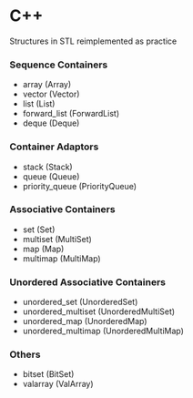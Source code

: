 # C++
Structures in STL reimplemented as practice

### Sequence Containers
- array (Array)
- vector (Vector)
- list (List)
- forward_list (ForwardList)
- deque (Deque)

### Container Adaptors
- stack (Stack)
- queue (Queue)
- priority_queue (PriorityQueue)

### Associative Containers
- set (Set)
- multiset (MultiSet)
- map (Map)
- multimap (MultiMap)

### Unordered Associative Containers
- unordered_set (UnorderedSet)
- unordered_multiset (UnorderedMultiSet)
- unordered_map (UnorderedMap)
- unordered_multimap (UnorderedMultiMap)

### Others
- bitset (BitSet)
- valarray (ValArray)
